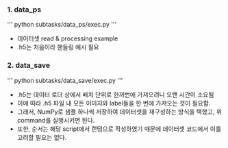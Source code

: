 ### 1. data_ps
'''
python subtasks/data_ps/exec.py
'''
* 데이터셋 read & processing example
* .h5는 처음이라 핸들링 예시 필요
### 2. data_save
'''
python subtasks/data_save/exec.py
'''
* .h5는 데이터 로더 상에서 배치 단위로 한꺼번에 가져오려니 오랜 시간이 소요됨
* 이에 따라 .h5 파일 내 모든 이미지와 label들을 한 번에 가져오는 것이 필요함.
* 그래서, NumPy로 샘플 하나씩 저장하여 데이터셋을 재구성하는 방식을 택했고, 위 command를 실행시키면 된다.
* 또한, 순서는 해당 script에서 랜덤으로 작성하였기 때문에 데이터셋 코드에서 이를 고려할 필요는 없다.